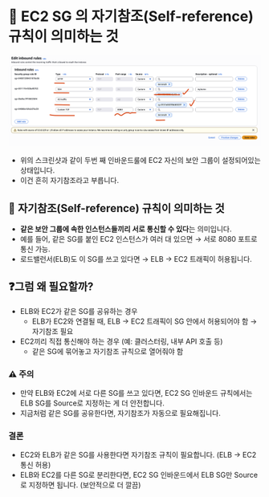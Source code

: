 # 🚀 EC2 SG 의 자기참조(Self-reference) 규칙이 의미하는 것

![sg](./assets/ec2_connection_with_port_80_1.png)

- 위의 스크린샷과 같이 두번 째 인바운드룰에 EC2 자신의 보안 그룹이 설정되어있는 상태입니다.
- 이건 흔히 자기참조라고 부릅니다.

## 🔎 자기참조(Self-reference) 규칙이 의미하는 것

- **같은 보안 그룹에 속한 인스턴스들끼리 서로 통신할 수 있다**는 의미입니다.
- 예를 들어, 같은 SG를 붙인 EC2 인스턴스가 여러 대 있으면 → 서로 8080 포트로 통신 가능.
- 로드밸런서(ELB)도 이 SG를 쓰고 있다면 → ELB → EC2 트래픽이 허용됩니다.

## ❓그럼 왜 필요할까?

- ELB와 EC2가 같은 SG를 공유하는 경우
  - ELB가 EC2와 연결될 때, ELB → EC2 트래픽이 SG 안에서 허용되어야 함 → 자기참조 필요
- EC2끼리 직접 통신해야 하는 경우 (예: 클러스터링, 내부 API 호출 등)
  - 같은 SG에 묶어놓고 자기참조 규칙으로 열어줘야 함

### ⚠️ 주의

- 만약 ELB와 EC2에 서로 다른 SG를 쓰고 있다면, EC2 SG 인바운드 규칙에서는 ELB SG를 Source로
  지정하는 게 더 안전합니다.
- 지금처럼 같은 SG를 공유한다면, 자기참조가 자동으로 필요해집니다.

### 결론

- EC2와 ELB가 같은 SG를 사용한다면 자기참조 규칙이 필요합니다. (ELB → EC2 통신 허용)
- ELB와 EC2를 다른 SG로 분리한다면, EC2 SG 인바운드에서 ELB SG만 Source로 지정하면 됩니다.
  (보안적으로 더 깔끔)
